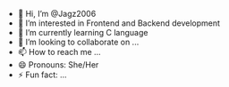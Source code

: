 - 👋 Hi, I’m @Jagz2006
- 👀 I’m interested in Frontend and Backend development
- 🌱 I’m currently learning C language
- 💞️ I’m looking to collaborate on ...
- 📫 How to reach me ... 
- 😄 Pronouns: She/Her
- ⚡ Fun fact: ...

<!---
Jagz2006/Jagz2006 is a ✨ special ✨ repository because its `README.md` (this file) appears on your GitHub profile.
You can click the Preview link to take a look at your changes.
--->
